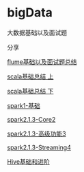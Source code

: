 # bigData

大数据基础以及面试题

分享

[1]: https://github.com/wangxiaolin123/bigData/blob/master/Flume1.8%E6%80%BB%E7%BB%93.md
[2]:  https://github.com/wangxiaolin123/bigData/blob/master/scala2.11上.md
[3]: https://github.com/wangxiaolin123/bigData/blob/master/spark2.1.3-基础1.md
[4]: https://github.com/wangxiaolin123/bigData/blob/master/spark2.1.3-Core2.md
[5]: https://github.com/wangxiaolin123/bigData/blob/master/spark2.1.3-高级功能3.md
[6]:  https://github.com/wangxiaolin123/bigData/blob/master/scala2.11下.md
[7]:  https://github.com/wangxiaolin123/bigData/blob/master/Hive基础和进阶.md
[8]:  https://github.com/wangxiaolin123/bigData/blob/master/spark2.1.3-Streaming4.md


[flume基础以及面试题总结 ][1]

[scala基础总结 上][2]

[scala基础总结 下][6]



[spark1-基础][3]

[spark2.1.3-Core2][4]

[spark2.1.3-高级功能3][5]

[spark2.1.3-Streaming4][8]

[Hive基础和进阶][7]


